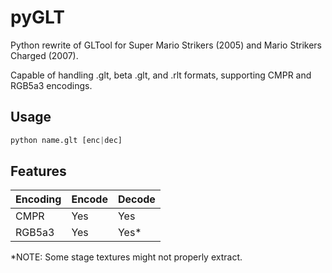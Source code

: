 # pyGLT

Python rewrite of GLTool for Super Mario Strikers (2005) and Mario Strikers Charged (2007).

Capable of handling .glt, beta .glt, and .rlt formats, supporting CMPR and RGB5a3 encodings.

## Usage

```python
python name.glt [enc|dec]
```

## Features

| Encoding | Encode | Decode |
|-------------|-|--------------|
| CMPR | Yes | Yes
| RGB5a3| Yes | Yes*

*NOTE: Some stage textures might not properly extract.